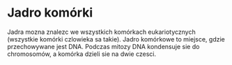 # Jadro komórki

Jadra mozna znalezc we wszystkich komórkach eukariotycznych (wszystkie komórki
czlowieka sa takie). Jadro komórkowe to miejsce, gdzie przechowywane jest DNA.
Podczas mitozy DNA kondensuje sie do chromosomów, a komórka dzieli sie na dwie
czesci.

